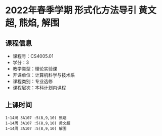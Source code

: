 # 2022年春季学期 形式化方法导引 黄文超, 熊焰, 解围






## 课程信息

- 课程号：CS4005.01
- 学分：3
- 教学类型：理论实验课
- 开课单位：计算机科学与技术系
- 课程类别：专业选修
- 课程层次：本科计划内课程

## 上课时间

```
1~14周 3A107 :5(8,9,10) 熊焰
1~14周 3A107 :5(8,9,10) 黄文超
1~14周 3A107 :5(8,9,10) 解围
```

